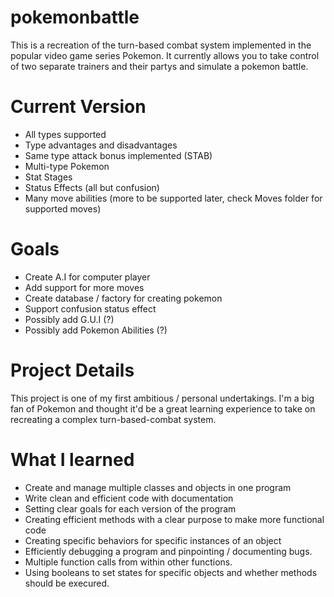 # pokemonbattle

  This is a recreation of the turn-based combat system implemented in the 
  popular video game series Pokemon. It currently allows you to take control
  of two separate trainers and their partys and simulate a pokemon battle.

# Current Version 

  - All types supported
  - Type advantages and disadvantages
  - Same type attack bonus implemented (STAB)
  - Multi-type Pokemon 
  - Stat Stages 
  - Status Effects (all but confusion)
  - Many move abilities (more to be supported later, check Moves folder for supported moves)

# Goals

  - Create A.I for computer player 
  - Add support for more moves 
  - Create database / factory for creating pokemon
  - Support confusion status effect 
  - Possibly add G.U.I (?)
  - Possibly add Pokemon Abilities (?) 
  
# Project Details
  
  This project is one of my first ambitious / personal undertakings. I'm a big
  fan of Pokemon and thought it'd be a great learning experience to take on 
  recreating a complex turn-based-combat system. 
  
# What I learned

  - Create and manage multiple classes and objects in one program
  - Write clean and efficient code with documentation
  - Setting clear goals for each version of the program 
  - Creating efficient methods with a clear purpose to make more functional code
  - Creating specific behaviors for specific instances of an object
  - Efficiently debugging a program and pinpointing / documenting bugs. 
  - Multiple function calls from within other functions.
  - Using booleans to set states for specific objects and whether methods should be execured. 
 

